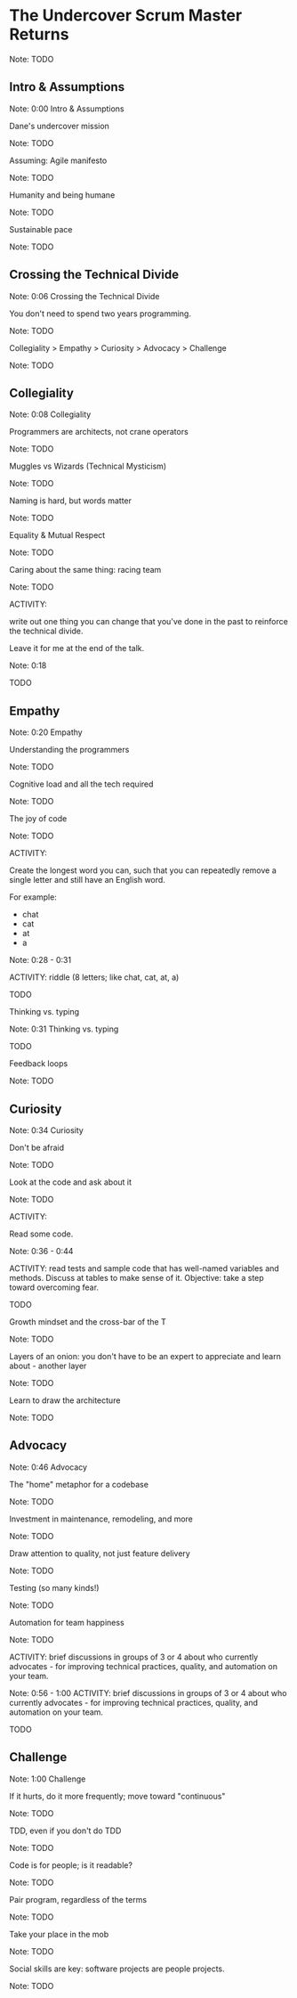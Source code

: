 # The Undercover Scrum Master Returns

Note: TODO



## Intro & Assumptions

Note: 0:00 Intro & Assumptions


Dane's undercover mission

Note: TODO


Assuming: Agile manifesto

Note: TODO


Humanity and being humane

Note: TODO


Sustainable pace

Note: TODO



## Crossing the Technical Divide

Note: 0:06 Crossing the Technical Divide


You don't need to spend two years programming.

Note: TODO


Collegiality > Empathy > Curiosity > Advocacy > Challenge

Note: TODO


## Collegiality

Note: 0:08 Collegiality


Programmers are architects, not crane operators

Note: TODO


Muggles vs Wizards (Technical Mysticism)

Note: TODO


Naming is hard, but words matter

Note: TODO


Equality & Mutual Respect

Note: TODO


Caring about the same thing: racing team

Note: TODO


ACTIVITY:

write out one thing you can change that you've done in the past to reinforce the technical divide.

Leave it for me at the end of the talk.

Note: 0:18

TODO



## Empathy

Note: 0:20 Empathy


Understanding the programmers

Note: TODO


Cognitive load and all the tech required

Note: TODO


The joy of code

Note: TODO


ACTIVITY:

Create the longest word you can, such that you can repeatedly remove a single letter and still have an English word.

For example:
* chat
* cat
* at
* a

Note: 0:28 - 0:31

ACTIVITY: riddle (8 letters; like chat, cat, at, a)

TODO



Thinking vs. typing

Note: 0:31 Thinking vs. typing

TODO


Feedback loops

Note: TODO



## Curiosity

Note: 0:34 Curiosity


Don't be afraid

Note: TODO


Look at the code and ask about it

Note: TODO


ACTIVITY:

Read some code.

Note: 0:36 - 0:44

ACTIVITY: read tests and sample code that has well-named variables and methods. Discuss at tables to make sense of it. Objective: take a step toward
overcoming fear.

TODO


Growth mindset and the cross-bar of the T

Note: TODO


Layers of an onion: you don't have to be an expert to appreciate and learn about - another layer

Note: TODO


Learn to draw the architecture

Note: TODO



## Advocacy

Note: 0:46 Advocacy


The "home" metaphor for a codebase

Note: TODO


Investment in maintenance, remodeling, and more

Note: TODO


Draw attention to quality, not just feature delivery

Note: TODO


Testing (so many kinds!)

Note: TODO


Automation for team happiness

Note: TODO


ACTIVITY: brief discussions in groups of 3 or 4 about who currently advocates - for improving technical practices, quality, and automation on your team.

Note: 0:56 - 1:00
ACTIVITY: brief discussions in groups of 3 or 4 about who currently advocates - for improving technical practices, quality, and automation on your team.

TODO



## Challenge

Note: 1:00 Challenge


If it hurts, do it more frequently; move toward "continuous"

Note: TODO


TDD, even if you don't do TDD

Note: TODO


Code is for people; is it readable?

Note: TODO


Pair program, regardless of the terms

Note: TODO


Take your place in the mob

Note: TODO


Social skills are key: software projects are people projects.

Note: TODO
